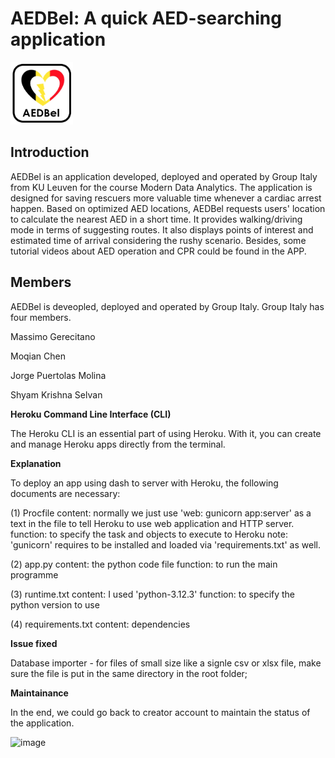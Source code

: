 # AEDBel: A quick AED-searching application

<img src="AED_Bel.png" alt="APP icon" width="100" height="100">

## Introduction

AEDBel is an application developed, deployed and operated by Group Italy from KU Leuven for the course Modern Data Analytics. The application is designed for saving rescuers more valuable time whenever a cardiac arrest happen. Based on optimized AED locations, AEDBel requests users' location to calculate the nearest AED in a short time. It provides walking/driving mode in terms of suggesting routes. It also displays points of interest and estimated time of arrival considering the rushy scenario. Besides, some tutorial videos about AED operation and CPR could be found in the APP.

## Members ##
AEDBel is deveopled, deployed and operated by Group Italy. Group Italy has four members.

Massimo Gerecitano

Moqian Chen

Jorge Puertolas Molina

Shyam Krishna Selvan


**Heroku Command Line Interface (CLI)**

The Heroku CLI is an essential part of using Heroku. With it, you can create and manage Heroku apps directly from the terminal.

**Explanation**

To deploy an app using dash to server with Heroku, the following documents are necessary:

(1) Procfile
content: normally we just use 'web: gunicorn app:server' as a text in the file to tell Heroku to use web application and HTTP server. 
function: to specify the task and objects to execute to Heroku
note: 'gunicorn' requires to be installed and loaded via 'requirements.txt' as well.

(2) app.py
content: the python code file
function: to run the main programme

(3) runtime.txt
content: I used 'python-3.12.3'
function: to specify the python version to use

(4) requirements.txt
content: dependencies

**Issue fixed**

Database importer - for files of small size like a signle csv or xlsx file, make sure the file is put in the same directory in the root folder;

**Maintainance**

In the end, we could go back to creator account to maintain the status of the application.

![image](https://github.com/Moqian1122/aedbel/assets/162614386/66fac628-8fdd-48b6-9305-82f374e2c0d7)
